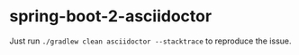 # spring-boot-2-asciidoctor
Just run `./gradlew clean asciidoctor --stacktrace` to reproduce the issue.
